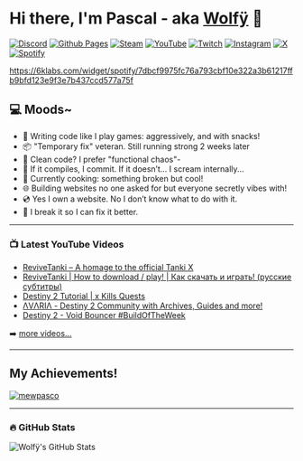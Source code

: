 # Hi there, I'm Pascal - aka [Wolfÿ][youtube] 👋 

[![Discord](https://img.shields.io/badge/Discord-%235865F2.svg?style=for-the-badge&logo=discord&logoColor=white)][discord]
[![Github Pages](https://img.shields.io/badge/github%20pages-121013?style=for-the-badge&logo=github&logoColor=white)][website]
[![Steam](https://img.shields.io/badge/steam-%23000000.svg?style=for-the-badge&logo=steam&logoColor=white)][steam]
[![YouTube](https://img.shields.io/badge/YouTube-%23FF0000.svg?style=for-the-badge&logo=YouTube&logoColor=white)][youtube]
[![Twitch](https://img.shields.io/badge/Twitch-%239146FF.svg?style=for-the-badge&logo=Twitch&logoColor=white)][twitch]
[![Instagram](https://img.shields.io/badge/Instagram-%23E4405F.svg?style=for-the-badge&logo=Instagram&logoColor=white)][instagram]
[![X](https://img.shields.io/badge/X-%23000000.svg?style=for-the-badge&logo=X&logoColor=white)][twitter-sub]
[![Spotify](https://img.shields.io/badge/Spotify-1ED760?style=for-the-badge&logo=spotify&logoColor=white)][spotify]

https://6klabs.com/widget/spotify/7dbcf9975fc76a793cbf10e322a3b61217ffb9bfd123e9f3e7b437ccd577a75f

## 💻 Moods~

- 👾 Writing code like I play games: aggressively, and with snacks!
- 📦 "Temporary fix" veteran. Still running strong 2 weeks later
- 🧼 Clean code? I prefer "functional chaos"-
- 💬 If it compiles, I commit. If it doesn’t... I scream internally...
- 🧪 Currently cooking: something broken but cool!
- 🌐 Building websites no one asked for but everyone secretly vibes with!
- 💿 Yes I own a website. No I don’t know what to do with it.
- 💽 I break it so I can fix it better.

---

### 📺 Latest YouTube Videos

<!-- YOUTUBE:START -->
- [ReviveTanki – A homage to the official Tanki X](https://www.youtube.com/watch?v=MksHtY5TZe8)
- [ReviveTanki | How to download / play! | Как скачать и играть! &lpar;русские субтитры&rpar;](https://www.youtube.com/watch?v=XQh4FMQqeu4)
- [Destiny 2 Tutorial | x Kills Quests](https://www.youtube.com/watch?v=xVMb2wdE0do)
- [ΛVΛRIΛ - Destiny 2 Community with Archives, Guides and more!](https://www.youtube.com/watch?v=Q3XIGciTToI)
- [Destiny 2 - Void Bouncer #BuildOfTheWeek](https://www.youtube.com/watch?v=PZYJtw64iBo)
<!-- YOUTUBE:END -->

➡️ [more videos...](https://youtube.com/mewpasco)

---

## My Achievements!

<p align="left"> <a href="https://github.com/ryo-ma/github-profile-trophy"><img src="https://github-profile-trophy.vercel.app/?username=mewpasco" alt="mewpasco" /></a> </p>

---

### :fire: GitHub Stats

<img align="left" alt="Wolfÿ's GitHub Stats" src="https://github-readme-stats-fork-neon.vercel.app/api?username=mewpasco&theme=ambient_gradient&show_icons=true&include_all_commits=true&hide_border=true" />



[website]: https://avariaxyz.win/
[steam]: https://steamcommunity.com/id/mewpasco/
[twitter]: https://twitter.com/mewpasco
[twitter-sub]: https://x.com/intent/follow?original_referer=https%3A%2F%2Fgithub.com%2Fmewpasco&screen_name=mewpasco
[youtube]: https://youtube.com/mewpasco
[instagram]: https://instagram.com/mewpasco
[discord]: https://discord.gg/avia
[twitch]: https://twitch.tv/mewpasco
[spotify]: https://open.spotify.com/user/21jfhcbrbqznxwafykqahzt6y?si=0f69433fb1724618